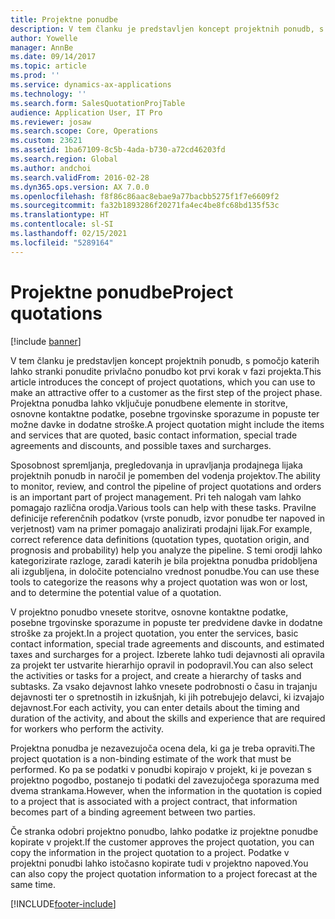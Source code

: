```yaml
---
title: Projektne ponudbe
description: V tem članku je predstavljen koncept projektnih ponudb, s pomočjo katerih lahko stranki ponudite privlačno ponudbo kot prvi korak v fazi projekta. Projektna ponudba lahko vključuje ponudbene elemente in storitve, osnovne kontaktne podatke, posebne trgovinske sporazume in popuste ter možne davke in dodatne stroške.
author: Yowelle
manager: AnnBe
ms.date: 09/14/2017
ms.topic: article
ms.prod: ''
ms.service: dynamics-ax-applications
ms.technology: ''
ms.search.form: SalesQuotationProjTable
audience: Application User, IT Pro
ms.reviewer: josaw
ms.search.scope: Core, Operations
ms.custom: 23621
ms.assetid: 1ba67109-8c5b-4ada-b730-a72cd46203fd
ms.search.region: Global
ms.author: andchoi
ms.search.validFrom: 2016-02-28
ms.dyn365.ops.version: AX 7.0.0
ms.openlocfilehash: f8f86c86aac8ebae9a77bacbb5275f1f7e6609f2
ms.sourcegitcommit: fa32b1893286f20271fa4ec4be8fc68bd135f53c
ms.translationtype: HT
ms.contentlocale: sl-SI
ms.lasthandoff: 02/15/2021
ms.locfileid: "5289164"
---
```

# <a name="project-quotations"></a><span data-ttu-id="7ac5e-104">Projektne ponudbe</span><span class="sxs-lookup"><span data-stu-id="7ac5e-104">Project quotations</span></span>

[!include [banner](../includes/banner.md)]

<span data-ttu-id="7ac5e-105">V tem članku je predstavljen koncept projektnih ponudb, s pomočjo katerih lahko stranki ponudite privlačno ponudbo kot prvi korak v fazi projekta.</span><span class="sxs-lookup"><span data-stu-id="7ac5e-105">This article introduces the concept of project quotations, which you can use to make an attractive offer to a customer as the first step of the project phase.</span></span> <span data-ttu-id="7ac5e-106">Projektna ponudba lahko vključuje ponudbene elemente in storitve, osnovne kontaktne podatke, posebne trgovinske sporazume in popuste ter možne davke in dodatne stroške.</span><span class="sxs-lookup"><span data-stu-id="7ac5e-106">A project quotation might include the items and services that are quoted, basic contact information, special trade agreements and discounts, and possible taxes and surcharges.</span></span> 

<span data-ttu-id="7ac5e-107">Sposobnost spremljanja, pregledovanja in upravljanja prodajnega lijaka projektnih ponudb in naročil je pomemben del vodenja projektov.</span><span class="sxs-lookup"><span data-stu-id="7ac5e-107">The ability to monitor, review, and control the pipeline of project quotations and orders is an important part of project management.</span></span> <span data-ttu-id="7ac5e-108">Pri teh nalogah vam lahko pomagajo različna orodja.</span><span class="sxs-lookup"><span data-stu-id="7ac5e-108">Various tools can help with these tasks.</span></span> <span data-ttu-id="7ac5e-109">Pravilne definicije referenčnih podatkov (vrste ponudb, izvor ponudbe ter napoved in verjetnost) vam na primer pomagajo analizirati prodajni lijak.</span><span class="sxs-lookup"><span data-stu-id="7ac5e-109">For example, correct reference data definitions (quotation types, quotation origin, and prognosis and probability) help you analyze the pipeline.</span></span> <span data-ttu-id="7ac5e-110">S temi orodji lahko kategorizirate razloge, zaradi katerih je bila projektna ponudba pridobljena ali izgubljena, in določite potencialno vrednost ponudbe.</span><span class="sxs-lookup"><span data-stu-id="7ac5e-110">You can use these tools to categorize the reasons why a project quotation was won or lost, and to determine the potential value of a quotation.</span></span> 

<span data-ttu-id="7ac5e-111">V projektno ponudbo vnesete storitve, osnovne kontaktne podatke, posebne trgovinske sporazume in popuste ter predvidene davke in dodatne stroške za projekt.</span><span class="sxs-lookup"><span data-stu-id="7ac5e-111">In a project quotation, you enter the services, basic contact information, special trade agreements and discounts, and estimated taxes and surcharges for a project.</span></span> <span data-ttu-id="7ac5e-112">Izberete lahko tudi dejavnosti ali opravila za projekt ter ustvarite hierarhijo opravil in podopravil.</span><span class="sxs-lookup"><span data-stu-id="7ac5e-112">You can also select the activities or tasks for a project, and create a hierarchy of tasks and subtasks.</span></span> <span data-ttu-id="7ac5e-113">Za vsako dejavnost lahko vnesete podrobnosti o času in trajanju dejavnosti ter o spretnostih in izkušnjah, ki jih potrebujejo delavci, ki izvajajo dejavnost.</span><span class="sxs-lookup"><span data-stu-id="7ac5e-113">For each activity, you can enter details about the timing and duration of the activity, and about the skills and experience that are required for workers who perform the activity.</span></span> 

<span data-ttu-id="7ac5e-114">Projektna ponudba je nezavezujoča ocena dela, ki ga je treba opraviti.</span><span class="sxs-lookup"><span data-stu-id="7ac5e-114">The project quotation is a non-binding estimate of the work that must be performed.</span></span> <span data-ttu-id="7ac5e-115">Ko pa se podatki v ponudbi kopirajo v projekt, ki je povezan s projektno pogodbo, postanejo ti podatki del zavezujočega sporazuma med dvema strankama.</span><span class="sxs-lookup"><span data-stu-id="7ac5e-115">However, when the information in the quotation is copied to a project that is associated with a project contract, that information becomes part of a binding agreement between two parties.</span></span> 

<span data-ttu-id="7ac5e-116">Če stranka odobri projektno ponudbo, lahko podatke iz projektne ponudbe kopirate v projekt.</span><span class="sxs-lookup"><span data-stu-id="7ac5e-116">If the customer approves the project quotation, you can copy the information in the project quotation to a project.</span></span> <span data-ttu-id="7ac5e-117">Podatke v projektni ponudbi lahko istočasno kopirate tudi v projektno napoved.</span><span class="sxs-lookup"><span data-stu-id="7ac5e-117">You can also copy the project quotation information to a project forecast at the same time.</span></span>





[!INCLUDE[footer-include](../includes/footer-banner.md)]
